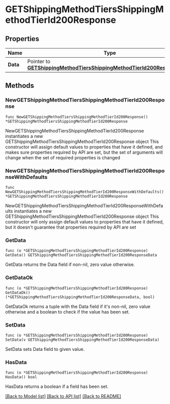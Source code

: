 # GETShippingMethodTiersShippingMethodTierId200Response

## Properties

Name | Type | Description | Notes
------------ | ------------- | ------------- | -------------
**Data** | Pointer to [**GETShippingMethodTiersShippingMethodTierId200ResponseData**](GETShippingMethodTiersShippingMethodTierId200ResponseData.md) |  | [optional] 

## Methods

### NewGETShippingMethodTiersShippingMethodTierId200Response

`func NewGETShippingMethodTiersShippingMethodTierId200Response() *GETShippingMethodTiersShippingMethodTierId200Response`

NewGETShippingMethodTiersShippingMethodTierId200Response instantiates a new GETShippingMethodTiersShippingMethodTierId200Response object
This constructor will assign default values to properties that have it defined,
and makes sure properties required by API are set, but the set of arguments
will change when the set of required properties is changed

### NewGETShippingMethodTiersShippingMethodTierId200ResponseWithDefaults

`func NewGETShippingMethodTiersShippingMethodTierId200ResponseWithDefaults() *GETShippingMethodTiersShippingMethodTierId200Response`

NewGETShippingMethodTiersShippingMethodTierId200ResponseWithDefaults instantiates a new GETShippingMethodTiersShippingMethodTierId200Response object
This constructor will only assign default values to properties that have it defined,
but it doesn't guarantee that properties required by API are set

### GetData

`func (o *GETShippingMethodTiersShippingMethodTierId200Response) GetData() GETShippingMethodTiersShippingMethodTierId200ResponseData`

GetData returns the Data field if non-nil, zero value otherwise.

### GetDataOk

`func (o *GETShippingMethodTiersShippingMethodTierId200Response) GetDataOk() (*GETShippingMethodTiersShippingMethodTierId200ResponseData, bool)`

GetDataOk returns a tuple with the Data field if it's non-nil, zero value otherwise
and a boolean to check if the value has been set.

### SetData

`func (o *GETShippingMethodTiersShippingMethodTierId200Response) SetData(v GETShippingMethodTiersShippingMethodTierId200ResponseData)`

SetData sets Data field to given value.

### HasData

`func (o *GETShippingMethodTiersShippingMethodTierId200Response) HasData() bool`

HasData returns a boolean if a field has been set.


[[Back to Model list]](../README.md#documentation-for-models) [[Back to API list]](../README.md#documentation-for-api-endpoints) [[Back to README]](../README.md)


